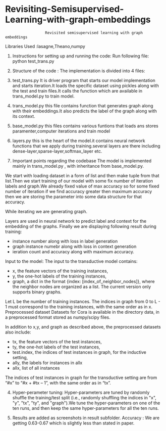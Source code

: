 # Revisiting-Semisupervised-Learning-with-graph-embeddings

                      Revisited semisupervised learning with graph embeddings 


Libraries Used :lasagne,Theano,numpy 

1. Instructions for setting up and running the code: 
Run following file: 
python test_trans.py 


2. Structure of the code : 
The implementation is divided into 4 files: 
1. test_trans.py 
It is driver program that starts our model implementation and starts iteration.It loads the specific dataset using pickles along with the test and train files.It calls the function which are available in trans_model.py to train model. 

2. trans_model.py 
this file contains function that generates graph along with their embeddings.It also predicts the label of the graph along with its context. 

3. base_model.py 
this files contains various funtions that loads ans stores paramenter,computer iterations and train model 

4. layers.py 
this is the heart of the model.it contains neural network functions that we apply during training.several layers are there including dense-layer,sparse-layer,softmax_layer etc. 


3. Important points regarding the codebase 
The model is implemented mainly in trans_model.py , with inheritance from base_model.py. 

We start with loading dataset in a form of list and then make tuple from that list.Then we start training of our model with some fix number of iteration labels and graph.We already fixed value of max accuracy so for some fixed number of iteration if we find accuracy greater then maximum accuracy then we are storing the parameter into some data structure for that accuracy. 

While iterating we are generating graph. 

Layers are used in neural network to predict label and context for the embedding of the graphs. 
Finally we are displaying following result during training:
* instance number along with loss in label generation 
* graph instance numebr along with loss in context generation 
* ieration count and accuracy along with maximum accuracy. 

Input to the model: 
The input to the transductive model contains: 
* x, the feature vectors of the training instances, 
* y, the one-hot labels of the training instances, 
* graph, a dict in the format {index: [index_of_neighbor_nodes]}, where the neighbor nodes are organized as a list. The current  version only supports binary graphs. 

Let L be the number of training instances. The indices in graph from 0 to L - 1 must correspond to the training instances, with the same order as in x. 
Preprocessed dataset
Datasets for Cora is available in the directory data, in a preprocessed format stored as numpy/scipy files.

In addition to x,y, and graph as described above, the preprocessed datasets also include: 
*  tx, the feature vectors of the test instances, 
*  ty, the one-hot labels of the test instances, 
*  test.index, the indices of test instances in graph, for the inductive setting, 
*  ally, the labels for instances in allx 
*  allx, list of all instances 

The indices of test instances in graph for the transductive setting are from “#x” to “#x + #tx – 1”,
with the same order as in “tx”.

4. Hyper-perameter tuning: 
Hyper-parameters are tuned by randomly shuffle the training/test split (i.e., randomly shuffling the indices in "x", "y", "tx", "ty", and "graph").We tune the hyper-parameters on one of the ten runs, and then keep the same hyper-parameters for all the ten runs. 


5. Results are added as screenshots in result subfolder.
   Accuracy : We are getting  0.63-0.67  which is slightly less than stated in paper.
